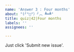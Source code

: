 ```yaml
---
name: 'Answer 3 : Four months'
about: "(╯°□°）╯︵ ┻━┻"
title: quiz|42|Four months
labels: ''
assignees: ''

---
```


Just click 'Submit new issue'.
